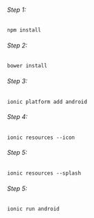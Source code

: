 ###### Step 1:   
```
npm install
```
###### Step 2: 
```
bower install
```
###### Step 3: 
```
ionic platform add android
```
###### Step 4: 
```
ionic resources --icon
```

###### Step 5: 
```
ionic resources --splash
```
###### Step 5: 
```
ionic run android
```